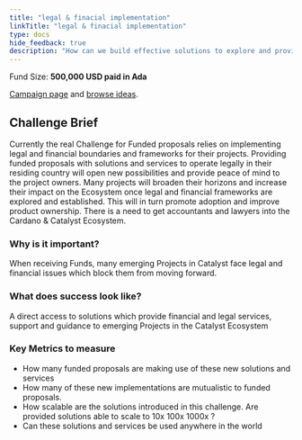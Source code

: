 ```yaml
---
title: "legal & finacial implementation"
linkTitle: "legal & finacial implementation"
type: docs
hide_feedback: true
description: "How can we build effective solutions to explore and provide legal & financial services and support to funded Proposers."
---
```

<!-- <img src="https://cardano.ideascale.com/community-library/accounts/93/936143/Public/21-Community-Advisor-Improvements-dbdbe2.png" style="width:500px;height500px"> -->

Fund Size: **500,000 USD paid in Ada**

[Campaign page](https://cardano.ideascale.com/c/idea/399771) and [browse ideas]().

## Challenge Brief
Currently the real Challenge for Funded proposals relies on implementing legal and financial boundaries and frameworks for their projects.
Providing funded proposals with solutions and services to operate legally in their residing country will open new possibilities and provide peace of mind to the project owners.
Many projects will broaden their horizons and increase their impact on the Ecosystem once legal and financial frameworks are explored and established.
This will in turn promote adoption and improve product ownership. There is a need to get accountants and lawyers into the Cardano & Catalyst Ecosystem.

### Why is it important?
When receiving Funds, many emerging Projects in Catalyst face legal and financial issues which block them from moving forward.

### What does success look like?
A direct access to solutions which provide financial and legal services, support and guidance to emerging Projects in the Catalyst Ecosystem

### Key Metrics to measure
- How many funded proposals are making use of these new solutions and services
- How many of these new implementations are mutualistic to funded proposals.
- How scalable are the solutions introduced in this challenge. Are provided solutions able to scale to 10x 100x 1000x ?
- Can these solutions and services be used anywhere in the world